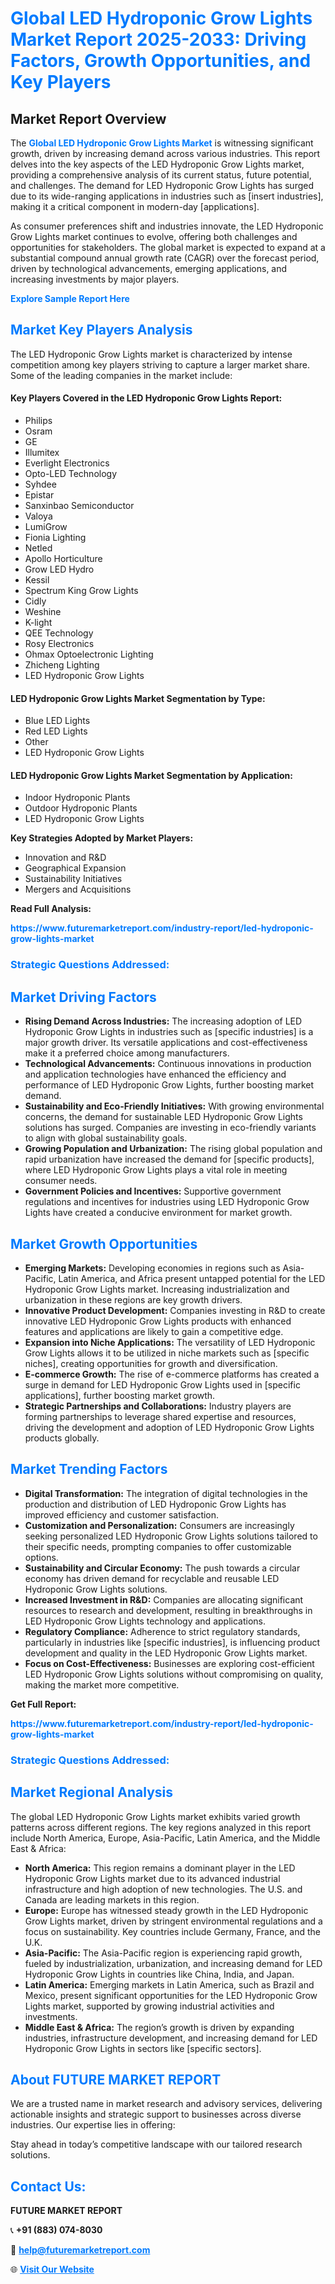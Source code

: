 <h1 style="color: #007BFF;">Global LED Hydroponic Grow Lights Market Report 2025-2033: Driving Factors, Growth Opportunities, and Key Players</h1>

<section id="overview">
<h2>Market Report Overview</h2>
<p>The <a href="https://www.futuremarketreport.com/industry-report/led-hydroponic-grow-lights-market" style="color: #007BFF; text-decoration: none;"><strong>Global LED Hydroponic Grow Lights Market</strong></a> is witnessing significant growth, driven by increasing demand across various industries. This report delves into the key aspects of the LED Hydroponic Grow Lights market, providing a comprehensive analysis of its current status, future potential, and challenges. The demand for LED Hydroponic Grow Lights has surged due to its wide-ranging applications in industries such as [insert industries], making it a critical component in modern-day [applications].</p>
<p>As consumer preferences shift and industries innovate, the LED Hydroponic Grow Lights market continues to evolve, offering both challenges and opportunities for stakeholders. The global market is expected to expand at a substantial compound annual growth rate (CAGR) over the forecast period, driven by technological advancements, emerging applications, and increasing investments by major players.</p>
</section>

<section id="overview">
<p><a href="https://www.futuremarketreport.com/request-sample/reportId=101478" style="color: #007BFF; text-decoration: none;"><strong>Explore Sample Report Here</strong></a></p>
</section>

<section id="key-players">
<h2 style="color: #007BFF;">Market Key Players Analysis</h2>
<p>The LED Hydroponic Grow Lights market is characterized by intense competition among key players striving to capture a larger market share. Some of the leading companies in the market include:</p>
<h4>Key Players Covered in the LED Hydroponic Grow Lights Report:</h4>
<ul><li>Philips</li><li>Osram</li><li>GE</li><li>Illumitex</li><li>Everlight Electronics</li><li>Opto-LED Technology</li><li>Syhdee</li><li>Epistar</li><li>Sanxinbao Semiconductor</li><li>Valoya</li><li>LumiGrow</li><li>Fionia Lighting</li><li>Netled</li><li>Apollo Horticulture</li><li>Grow LED Hydro</li><li>Kessil</li><li>Spectrum King Grow Lights</li><li>Cidly</li><li>Weshine</li><li>K-light</li><li>QEE Technology</li><li>Rosy Electronics</li><li>Ohmax Optoelectronic Lighting</li><li>Zhicheng Lighting</li><li>LED Hydroponic Grow Lights</li></ul>
<h4>LED Hydroponic Grow Lights Market Segmentation by Type:</h4>
<ul><li>Blue LED Lights</li><li>Red LED Lights</li><li>Other</li><li>LED Hydroponic Grow Lights</li></ul>

<h4>LED Hydroponic Grow Lights Market Segmentation by Application:</h4>
<ul><li>Indoor Hydroponic Plants</li><li>Outdoor Hydroponic Plants</li><li>LED Hydroponic Grow Lights</li></ul>
<p><strong>Key Strategies Adopted by Market Players:</strong></p>
<ul>
<li>Innovation and R&D</li>
<li>Geographical Expansion</li>
<li>Sustainability Initiatives</li>
<li>Mergers and Acquisitions</li>
</ul>
</section>

<section>
<p><strong>Read Full Analysis: </strong></p><a href="https://www.futuremarketreport.com/industry-report/led-hydroponic-grow-lights-market" style="color: #007BFF; text-decoration: none;"><strong>https://www.futuremarketreport.com/industry-report/led-hydroponic-grow-lights-market</strong></a>
<h3 style="color: #007BFF;">Strategic Questions Addressed:</h3>
</section>

<section id="driving-factors">
<h2 style="color: #007BFF;">Market Driving Factors</h2>
<ul>
<li><strong>Rising Demand Across Industries:</strong> The increasing adoption of LED Hydroponic Grow Lights in industries such as [specific industries] is a major growth driver. Its versatile applications and cost-effectiveness make it a preferred choice among manufacturers.</li>
<li><strong>Technological Advancements:</strong> Continuous innovations in production and application technologies have enhanced the efficiency and performance of LED Hydroponic Grow Lights, further boosting market demand.</li>
<li><strong>Sustainability and Eco-Friendly Initiatives:</strong> With growing environmental concerns, the demand for sustainable LED Hydroponic Grow Lights solutions has surged. Companies are investing in eco-friendly variants to align with global sustainability goals.</li>
<li><strong>Growing Population and Urbanization:</strong> The rising global population and rapid urbanization have increased the demand for [specific products], where LED Hydroponic Grow Lights plays a vital role in meeting consumer needs.</li>
<li><strong>Government Policies and Incentives:</strong> Supportive government regulations and incentives for industries using LED Hydroponic Grow Lights have created a conducive environment for market growth.</li>
</ul>
</section>

<section id="growth-opportunities">
<h2 style="color: #007BFF;">Market Growth Opportunities</h2>
<ul>
<li><strong>Emerging Markets:</strong> Developing economies in regions such as Asia-Pacific, Latin America, and Africa present untapped potential for the LED Hydroponic Grow Lights market. Increasing industrialization and urbanization in these regions are key growth drivers.</li>
<li><strong>Innovative Product Development:</strong> Companies investing in R&D to create innovative LED Hydroponic Grow Lights products with enhanced features and applications are likely to gain a competitive edge.</li>
<li><strong>Expansion into Niche Applications:</strong> The versatility of LED Hydroponic Grow Lights allows it to be utilized in niche markets such as [specific niches], creating opportunities for growth and diversification.</li>
<li><strong>E-commerce Growth:</strong> The rise of e-commerce platforms has created a surge in demand for LED Hydroponic Grow Lights used in [specific applications], further boosting market growth.</li>
<li><strong>Strategic Partnerships and Collaborations:</strong> Industry players are forming partnerships to leverage shared expertise and resources, driving the development and adoption of LED Hydroponic Grow Lights products globally.</li>
</ul>
</section>

<section id="trending-factors">
<h2 style="color: #007BFF;">Market Trending Factors</h2>
<ul>
<li><strong>Digital Transformation:</strong> The integration of digital technologies in the production and distribution of LED Hydroponic Grow Lights has improved efficiency and customer satisfaction.</li>
<li><strong>Customization and Personalization:</strong> Consumers are increasingly seeking personalized LED Hydroponic Grow Lights solutions tailored to their specific needs, prompting companies to offer customizable options.</li>
<li><strong>Sustainability and Circular Economy:</strong> The push towards a circular economy has driven demand for recyclable and reusable LED Hydroponic Grow Lights solutions.</li>
<li><strong>Increased Investment in R&D:</strong> Companies are allocating significant resources to research and development, resulting in breakthroughs in LED Hydroponic Grow Lights technology and applications.</li>
<li><strong>Regulatory Compliance:</strong> Adherence to strict regulatory standards, particularly in industries like [specific industries], is influencing product development and quality in the LED Hydroponic Grow Lights market.</li>
<li><strong>Focus on Cost-Effectiveness:</strong> Businesses are exploring cost-efficient LED Hydroponic Grow Lights solutions without compromising on quality, making the market more competitive.</li>
</ul>
</section>

<section>
<p><strong>Get Full Report: </strong></p><a href="https://www.futuremarketreport.com/industry-report/led-hydroponic-grow-lights-market" style="color: #007BFF; text-decoration: none;"><strong>https://www.futuremarketreport.com/industry-report/led-hydroponic-grow-lights-market</strong></a>
<h3 style="color: #007BFF;">Strategic Questions Addressed:</h3>
</section>


<section id="regional-analysis">
<h2 style="color: #007BFF;">Market Regional Analysis</h2>
<p>The global LED Hydroponic Grow Lights market exhibits varied growth patterns across different regions. The key regions analyzed in this report include North America, Europe, Asia-Pacific, Latin America, and the Middle East & Africa:</p>
<ul>
<li><strong>North America:</strong> This region remains a dominant player in the LED Hydroponic Grow Lights market due to its advanced industrial infrastructure and high adoption of new technologies. The U.S. and Canada are leading markets in this region.</li>
<li><strong>Europe:</strong> Europe has witnessed steady growth in the LED Hydroponic Grow Lights market, driven by stringent environmental regulations and a focus on sustainability. Key countries include Germany, France, and the U.K.</li>
<li><strong>Asia-Pacific:</strong> The Asia-Pacific region is experiencing rapid growth, fueled by industrialization, urbanization, and increasing demand for LED Hydroponic Grow Lights in countries like China, India, and Japan.</li>
<li><strong>Latin America:</strong> Emerging markets in Latin America, such as Brazil and Mexico, present significant opportunities for the LED Hydroponic Grow Lights market, supported by growing industrial activities and investments.</li>
<li><strong>Middle East & Africa:</strong> The region’s growth is driven by expanding industries, infrastructure development, and increasing demand for LED Hydroponic Grow Lights in sectors like [specific sectors].</li>
</ul>
</section>

<footer>
<h2 style="color: #007BFF;">About FUTURE MARKET REPORT</h2>
<p>We are a trusted name in market research and advisory services, delivering actionable insights and strategic support to businesses across diverse industries. Our expertise lies in offering:</p>

<p>Stay ahead in today’s competitive landscape with our tailored research solutions.</p>

<h2 style="color: #007BFF;">Contact Us:</h2>
<p><strong>FUTURE MARKET REPORT</strong></p>
<p>📞 <strong>+91 (883) 074-8030</strong></p>
<p>📧 <strong><a href="mailto:help@futuremarketreport.com" style="color: #007BFF;">help@futuremarketreport.com</a></strong></p>
<p>🌐 <strong><a href="https://www.futuremarketreport.com/" style="color: #007BFF;">Visit Our Website</a></strong></p>
</footer>